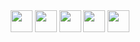 <div align="center">
  <img align="center" width="35px" src="https://cdn.jsdelivr.net/gh/devicons/devicon/icons/typescript/typescript-original.svg" />
  <img align="center" width="35px" src="https://cdn.jsdelivr.net/gh/devicons/devicon/icons/solidity/solidity-original.svg" />
  <img align="center" width="35px" src="https://upload.wikimedia.org/wikipedia/commons/thumb/2/20/Rustacean-orig-noshadow.svg/320px-Rustacean-orig-noshadow.svg.png" />
  <img align="center" width="35px" src="https://cdn.jsdelivr.net/gh/devicons/devicon/icons/linux/linux-original.svg" />
  <img align="center" width="35px" src="https://cdn.jsdelivr.net/gh/devicons/devicon/icons/vim/vim-original.svg" />
</div>
